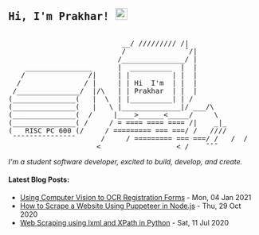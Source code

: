 <pre>
<h2>Hi, I'm Prakhar! <img src="https://github.githubassets.com/images/mona-whisper.gif" height="24" /></h2>
                           __/ ///////// /|
                           /              ¯/|
                          /_______________/ |
    ________________      |  __________  |  |
   /               /|     | |          | |  |
  /               / |     | | Hi  I'm  | |  |
 /_______________/  |/\   | | Prakhar  | |  |
(_______________(   |  \  | |__________| | /   
(_______________(   |   \ |______________|/ ___/\
(_______________(  /     |____>______<_____/     \
(_______________( /     / = ==== ==== ==== /|    _|_
(   RISC PC 600 (/     / ========= === ===/ /   ////
 ¯¯¯¯¯¯¯¯¯¯¯¯¯¯¯      /     / ========= === ===/ /   /  / 
                     <__________________<_/    ¯¯¯
</pre>
<p><em> I'm a student software developer, excited to build, develop, and create. </em></p>
<h4> Latest Blog Posts: </h4>

<!--bp-->
- [Using Computer Vision to OCR Registration Forms](https://www.prakharj.me/posts/using-computer-vision-to-ocr-registration-forms/) - Mon, 04 Jan 2021
- [How to Scrape a Website Using Puppeteer in Node.js](https://www.prakharj.me/posts/how-to-scrape-a-website-using-puppeteer-in-node.js/) - Thu, 29 Oct 2020
- [Web Scraping using lxml and XPath in Python](https://www.prakharj.me/posts/web-scraping-with-lxml-and-xpaths-in-python-copy/) - Sat, 11 Jul 2020
</pre>
